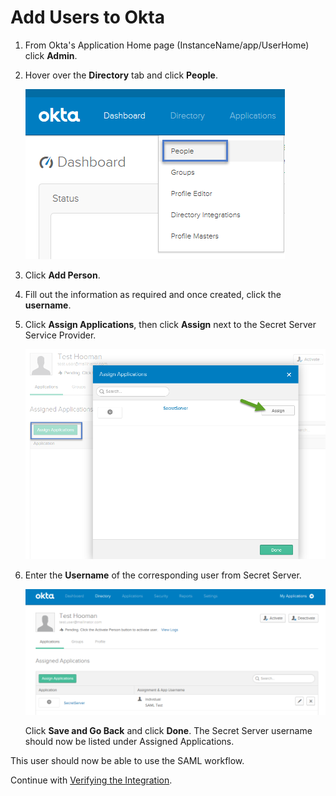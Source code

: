 [title]: # (Add Users)
[tags]: # (user config)
[priority]: # (104)
# Add Users to Okta 

1. From Okta's Application Home page (InstanceName/app/UserHome) click __Admin__.
1. Hover over the __Directory__ tab and click __People__.

   ![add-users-1](images/add-users-1.png)
1. Click __Add Person__.
1. Fill out the information as required and once created, click the __username__.
1. Click __Assign Applications__, then click __Assign__ next to the Secret
 Server Service Provider.

   ![add-users-2](images/add-users-2.png)
1. Enter the __Username__ of the corresponding user from Secret Server.

   ![add-users-3](images/add-users-3.png)

   Click __Save and Go Back__ and click __Done__. The Secret Server username should now be listed under Assigned Applications. 

This user should now be able to use the SAML workflow.

Continue with [Verifying the Integration](verify.md).
